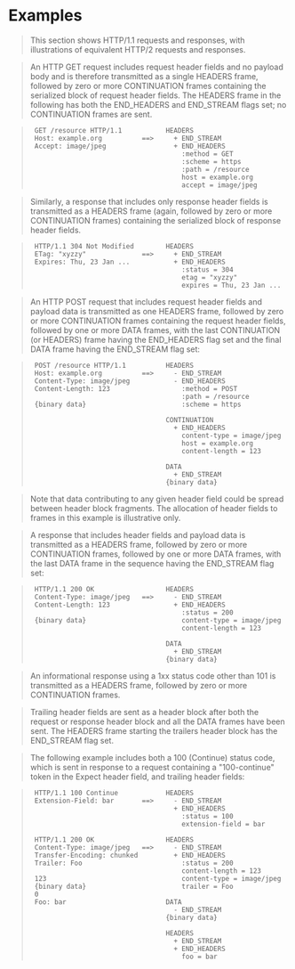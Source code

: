 # Examples
> This section shows HTTP/1.1 requests and responses, with illustrations of equivalent HTTP/2 requests and responses.

> An HTTP GET request includes request header fields and no payload body and is therefore transmitted as a single HEADERS frame, followed by zero or more CONTINUATION frames containing the serialized block of request header fields. The HEADERS frame in the following has both the END_HEADERS and END\_STREAM flags set; no CONTINUATION frames are sent.

> ```
>  GET /resource HTTP/1.1           HEADERS
>  Host: example.org          ==>     + END_STREAM
>  Accept: image/jpeg                 + END_HEADERS
>                                       :method = GET
>                                       :scheme = https
>                                       :path = /resource
>                                       host = example.org
>                                       accept = image/jpeg
> ```

> Similarly, a response that includes only response header fields is transmitted as a HEADERS frame (again, followed by zero or more CONTINUATION frames) containing the serialized block of response header fields.

> ```
>  HTTP/1.1 304 Not Modified        HEADERS
>  ETag: "xyzzy"              ==>     + END_STREAM
>  Expires: Thu, 23 Jan ...           + END_HEADERS
>                                       :status = 304
>                                       etag = "xyzzy"
>                                       expires = Thu, 23 Jan ...
> ```

> An HTTP POST request that includes request header fields and payload data is transmitted as one HEADERS frame, followed by zero or more CONTINUATION frames containing the request header fields, followed by one or more DATA frames, with the last CONTINUATION (or HEADERS) frame having the END_HEADERS flag set and the final DATA frame having the END_STREAM flag set:

> ```
>  POST /resource HTTP/1.1          HEADERS
>  Host: example.org          ==>     - END_STREAM
>  Content-Type: image/jpeg           - END_HEADERS
>  Content-Length: 123                  :method = POST
>                                       :path = /resource
>  {binary data}                        :scheme = https
> 
>                                   CONTINUATION
>                                     + END_HEADERS
>                                       content-type = image/jpeg
>                                       host = example.org
>                                       content-length = 123
> 
>                                   DATA
>                                     + END_STREAM
>                                   {binary data}
> ```

> Note that data contributing to any given header field could be spread between header block fragments. The allocation of header fields to frames in this example is illustrative only.

> A response that includes header fields and payload data is transmitted as a HEADERS frame, followed by zero or more CONTINUATION frames, followed by one or more DATA frames, with the last DATA frame in the sequence having the END_STREAM flag set:

> ```
>  HTTP/1.1 200 OK                  HEADERS
>  Content-Type: image/jpeg   ==>     - END_STREAM
>  Content-Length: 123                + END_HEADERS
>                                       :status = 200
>  {binary data}                        content-type = image/jpeg
>                                       content-length = 123
> 
>                                   DATA
>                                     + END_STREAM
>                                   {binary data}
> ```

> An informational response using a 1xx status code other than 101 is transmitted as a HEADERS frame, followed by zero or more CONTINUATION frames.

> Trailing header fields are sent as a header block after both the request or response header block and all the DATA frames have been sent. The HEADERS frame starting the trailers header block has the END_STREAM flag set.

> The following example includes both a 100 (Continue) status code, which is sent in response to a request containing a "100-continue" token in the Expect header field, and trailing header fields:

> ```
>  HTTP/1.1 100 Continue            HEADERS
>  Extension-Field: bar       ==>     - END_STREAM
>                                     + END_HEADERS
>                                       :status = 100
>                                       extension-field = bar
> 
>  HTTP/1.1 200 OK                  HEADERS
>  Content-Type: image/jpeg   ==>     - END_STREAM
>  Transfer-Encoding: chunked         + END_HEADERS
>  Trailer: Foo                         :status = 200
>                                       content-length = 123
>  123                                  content-type = image/jpeg
>  {binary data}                        trailer = Foo
>  0
>  Foo: bar                         DATA
>                                     - END_STREAM
>                                   {binary data}
> 
>                                   HEADERS
>                                     + END_STREAM
>                                     + END_HEADERS
>                                       foo = bar
> ```
